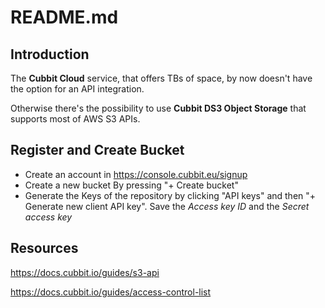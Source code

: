 # README.md

## Introduction

The **Cubbit Cloud** service, that offers TBs of space, by now doesn't have the option for an API integration.

Otherwise there's the possibility to use **Cubbit DS3 Object Storage** that supports most of AWS S3 APIs.

## Register and Create Bucket

* Create an account in <https://console.cubbit.eu/signup>
* Create a new bucket By pressing "+ Create bucket"
* Generate the Keys of the repository by clicking "API keys" and then "+ Generate new client API key". Save the *Access key ID* and the *Secret access key*

## Resources

<https://docs.cubbit.io/guides/s3-api>

<https://docs.cubbit.io/guides/access-control-list>
